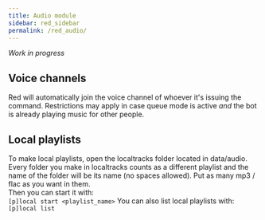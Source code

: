 ```yaml
---
title: Audio module
sidebar: red_sidebar
permalink: /red_audio/
---
```


*Work in progress*

## Voice channels

Red will automatically join the voice channel of whoever it's issuing the command. Restrictions may apply in case queue mode is active *and* the bot is already playing music for other people.

## Local playlists

To make local playlists, open the localtracks folder located in data/audio. Every folder you make in localtracks counts as a different playlist and the name of the folder will be its name (no spaces allowed). Put as many mp3 / flac as you want in them.  
Then you can start it with:  
`[p]local start <playlist_name>`
You can also list local playlists with:
`[p]local list`
